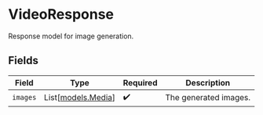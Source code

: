 # VideoResponse

Response model for image generation.


## Fields

| Field                                    | Type                                     | Required                                 | Description                              |
| ---------------------------------------- | ---------------------------------------- | ---------------------------------------- | ---------------------------------------- |
| `images`                                 | List[[models.Media](../models/media.md)] | :heavy_check_mark:                       | The generated images.                    |